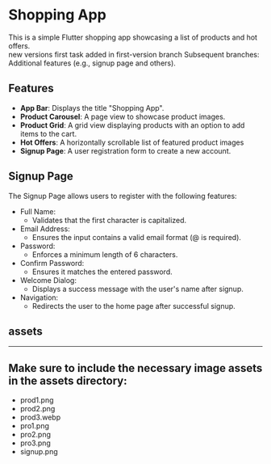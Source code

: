 # Shopping App
This is a simple Flutter shopping app showcasing a list of products and hot offers.  
new versions first task added in first-version branch
Subsequent branches: Additional features (e.g., signup page and others).


## Features  

- **App Bar**: Displays the title "Shopping App".  
- **Product Carousel**: A page view to showcase product images.  
- **Product Grid**: A grid view displaying products with an option to add items to the cart.  
- **Hot Offers**: A horizontally scrollable list of featured product images
- **Signup Page**: A user registration form to create a new account.


## Signup Page
The Signup Page allows users to register with the following features:

* Full Name:
    - Validates that the first character is capitalized.
* Email Address:
    - Ensures the input contains a valid email format (@ is required).
* Password:
    - Enforces a minimum length of 6 characters.
* Confirm Password:
    - Ensures it matches the entered password.
* Welcome Dialog:
    - Displays a success message with the user's name after signup.
* Navigation:
    - Redirects the user to the home page after successful signup.

## assets 
--- 
Make sure to include the necessary image assets in the assets directory:
---
- prod1.png
- prod2.png
- prod3.webp
- pro1.png
- pro2.png
- pro3.png
- signup.png